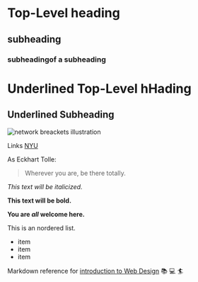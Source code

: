 # Top-Level heading
## subheading
### subheadingof a subheading

Underlined Top-Level hHading
==================================

Underlined Subheading
------------------------

![network breackets illustration](newwork-brackets.png)

Links
[NYU](https://www.nyu.edu)

As Eckhart Tolle:
> Wherever you are, be there totally.

*This text will be italicized.*

**This text will be bold.**

**You are _all_ welcome here.**

This is an nordered list.
- item
- item
- item

Markdown reference for [introduction to Web Design](https://www.nyu.edu) :books: :computer: :surfer: